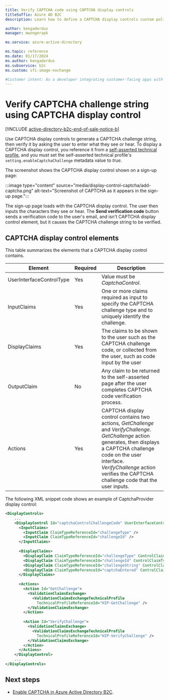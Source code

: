 ```yaml
---
title: Verify CAPTCHA code using CAPTCHA display controls
titleSuffix: Azure AD B2C
description: Learn how to define a CAPTCHA display controls custom policy in Azure AD B2C.

author: kengaderdus
manager: mwongerapk

ms.service: azure-active-directory

ms.topic: reference
ms.date: 01/17/2024
ms.author: kengaderdus
ms.subservice: b2c
ms.custom: sfi-image-nochange

#Customer intent: As a developer integrating customer-facing apps with Azure AD B2C, I want to learn how to define a CAPTCHA display control for Azure AD B2C's custom policies so that I can protect my authentication flows from automated attacks. 
---
```


# Verify CAPTCHA challenge string using CAPTCHA display control
[!INCLUDE [active-directory-b2c-end-of-sale-notice-b](../../includes/active-directory-b2c-end-of-sale-notice-b.md)]

Use CAPTCHA display controls to generate a CAPTCHA challenge string, then verify it by asking the user to enter what they see or hear. To display a CAPTCHA display control, you reference it from a [self-asserted technical profile](self-asserted-technical-profile.md), and you must set the self-asserted technical profile's `setting.enableCaptchaChallenge` metadata value to *true*.

The screenshot shows the CAPTCHA display control shown on a sign-up page:

:::image type="content" source="media/display-control-captcha/add-captcha.png" alt-text="Screenshot of CAPTCHA as it appears in the sign-up page."::: 

The sign-up page loads with the CAPTCHA display control. The user then inputs the characters they see or hear. The **Send verification code** button sends a verification code to the user's email, and isn't CAPTCHA display control element, but it causes the CAPTCHA challenge string to be verified.

## CAPTCHA display control elements

This table summarizes the elements that a CAPTCHA display control contains. 

| Element | Required | Description |
| --------- | -------- | ----------- |
| UserInterfaceControlType | Yes | Value must be *CaptchaControl*.|
|  InputClaims  |  Yes  |  One or more claims required as input to specify the CAPTCHA challenge type and to uniquely identify the challenge.  |
|  DisplayClaims  |  Yes  |  The claims to be shown to the user such as the CAPTCHA challenge code, or collected from the user, such as code input by the user  |
|    OutputClaim    |  No  | Any claim to be returned to the self-asserted page after the user completes CAPTCHA code verification process.   |
|  Actions  |  Yes  |  CAPTCHA display control contains two actions, *GetChallenge* and *VerifyChallenge*. <br> *GetChallenge* action generates, then displays a CAPTCHA challenge code on the user interface. <br> *VerifyChallenge* action verifies the CAPTCHA challenge code that the user inputs. |

The following XML snippet code shows an example of CaptchaProvider display control:

```xml
<DisplayControls>
    ...
    <DisplayControl Id="captchaControlChallengeCode" UserInterfaceControlType="CaptchaControl" DisplayName="Help us beat the bots">
      <InputClaims>
        <InputClaim ClaimTypeReferenceId="challengeType" />
        <InputClaim ClaimTypeReferenceId="challengeId" />
      </InputClaims>
    
      <DisplayClaims>
        <DisplayClaim ClaimTypeReferenceId="challengeType" ControlClaimType="ChallengeType" />
        <DisplayClaim ClaimTypeReferenceId="challengeId" ControlClaimType="ChallengeId" />
        <DisplayClaim ClaimTypeReferenceId="challengeString" ControlClaimType="ChallengeString" />
        <DisplayClaim ClaimTypeReferenceId="captchaEntered" ControlClaimType="CaptchaEntered" />
      </DisplayClaims>
    
      <Actions>
        <Action Id="GetChallenge">
          <ValidationClaimsExchange>
            <ValidationClaimsExchangeTechnicalProfile
              TechnicalProfileReferenceId="HIP-GetChallenge" />
          </ValidationClaimsExchange>
        </Action>
    
        <Action Id="VerifyChallenge">
          <ValidationClaimsExchange>
            <ValidationClaimsExchangeTechnicalProfile
              TechnicalProfileReferenceId="HIP-VerifyChallenge" />
          </ValidationClaimsExchange>
        </Action>
      </Actions>
    </DisplayControl>
    ...
</DisplayControls>
```

## Next steps

- [Enable CAPTCHA in Azure Active Directory B2C](add-captcha.md).